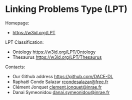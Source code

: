 Linking Problems Type (LPT)
===

Homepage:
* https://w3id.org/LPT

LPT Classification:
* Ontology <https://w3id.org/LPT/Ontology>
* Thesaurus <https://w3id.org/LPT/Thesaurus>

Contacts: 
* Our Github address https://github.com/DACE-DL
* Raphaël Conde Salazar <rcondesalazar@free.fr>
* Clément Jonquet <clement.jonquet@inrae.fr>
* Danai Symeonidou <danai.symeonidou@inrae.fr>


